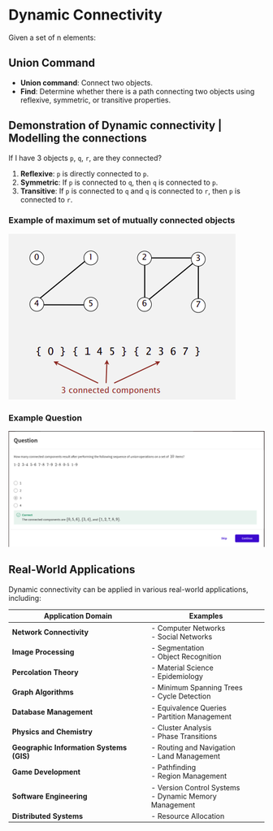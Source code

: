 # Dynamic Connectivity

Given a set of n elements:

## Union Command
- **Union command**: Connect two objects.
- **Find**: Determine whether there is a path connecting two objects using reflexive, symmetric, or transitive properties.

## Demonstration of Dynamic connectivity | Modelling the connections
If I have 3 objects `p`, `q`, `r`, are they connected?
1. **Reflexive**: `p` is directly connected to `p`.
2. **Symmetric**: If `p` is connected to `q`, then `q` is connected to `p`.
3. **Transitive**: If `p` is connected to `q` and `q` is connected to `r`, then `p` is connected to `r`.

### Example of maximum set of mutually connected objects
![Example Illustration](../../assets/images/object_connections.png)

### Example Question
![Example Illustration](../../assets/images/dynamic_connectivity_image.png)

## Real-World Applications
Dynamic connectivity can be applied in various real-world applications, including:


| Application Domain                       | Examples                                                 |
|------------------------------------------|----------------------------------------------------------|
| **Network Connectivity**                 | - Computer Networks<br>- Social Networks                 |
| **Image Processing**                     | - Segmentation<br>- Object Recognition                   |
| **Percolation Theory**                   | - Material Science<br>- Epidemiology                     |
| **Graph Algorithms**                     | - Minimum Spanning Trees<br>- Cycle Detection            |
| **Database Management**                  | - Equivalence Queries<br>- Partition Management          |
| **Physics and Chemistry**                | - Cluster Analysis<br>- Phase Transitions                |
| **Geographic Information Systems (GIS)** | - Routing and Navigation<br>- Land Management            |
| **Game Development**                     | - Pathfinding<br>- Region Management                     |
| **Software Engineering**                 | - Version Control Systems<br>- Dynamic Memory Management |
| **Distributed Systems**                  | - Resource Allocation                                    |